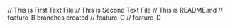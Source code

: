 // This is First Text File
// This is Second Text File
// This is README.md
// feature-B branches created
// feature-C 
// feature-D
